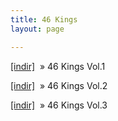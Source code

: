 ```yaml
---
title: 46 Kings
layout: page

---
```

<a href="https://cloud.mail.ru/public/c08b956c52b4/46%20Kings%20Vol.1%20-%20Do%C4%9Fu%20Yakas%C4%B1" target="_blank">[indir]</a>  »  46 Kings Vol.1

<a href="https://cloud.mail.ru/public/f495a8ec9c0f/46%20Kings%20Vol.2%20%28Alp%20Aybars%20%26%20Mahmut%20%C4%B0zci%20%26%20Sove%20%26%20%C5%9Eim%C5%9Fek%20%26%20Berat%20Eren%29" target="_blank">[indir]</a>  »  46 Kings Vol.2

<a href="https://cloud.mail.ru/public/763ad1efc1b5/46%20Kings%20Vol.3%20%28Alp%20Aybars%20%26%20Mahmut%20%C4%B0zci%20%26%20Sove%29" target="_blank">[indir]</a>  »  46 Kings Vol.3

